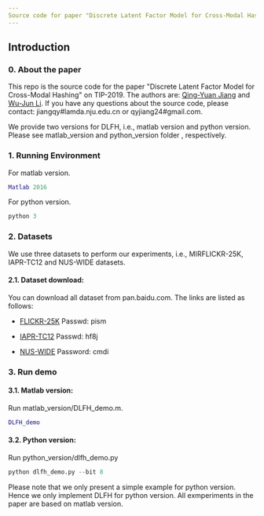 ```yaml
---
Source code for paper "Discrete Latent Factor Model for Cross-Modal Hashing"
---
```

## Introduction
### 0. About the paper
This repo is the source code for the paper "Discrete Latent Factor Model for Cross-Modal Hashing" on TIP-2019. The authors are: [Qing-Yuan Jiang](https://jiangqy.github.io/) and [Wu-Jun Li](http://cs.nju.edu.cn/lwj). If you have any questions about the source code, please contact: jiangqy#lamda.nju.edu.cn or qyjiang24#gmail.com.

We provide two versions for DLFH, i.e., matlab version and python version. Please see  matlab_version and python_version folder , respectively.
### 1. Running Environment
For matlab version.

```matlab
Matlab 2016
```

For python version.

```python
python 3
```

### 2. Datasets
We use three datasets to perform our experiments, i.e., MIRFLICKR-25K, IAPR-TC12 and NUS-WIDE datasets.

#### 2.1. Dataset download:

You can download all dataset from pan.baidu.com. The links are listed as follows:


- [FLICKR-25K](https://pan.baidu.com/s/14WkNMvfTdobZ_t29RShXpA ) Passwd: pism

- [IAPR-TC12](https://pan.baidu.com/s/1k17NEH-F0NColkBkTRoupA) Passwd: hf8j

- [NUS-WIDE](https://pan.baidu.com/s/1l_m3ktrrCJIEQshA-ezOuw) Password: cmdi


### 3. Run demo

#### 3.1. Matlab version:

Run matlab\_version/DLFH_demo.m.

```matlab
DLFH_demo
```

#### 3.2. Python version:

Run python\_version/dlfh_demo.py

```python
python dlfh_demo.py --bit 8
```

Please note that we only present a simple example for python version. Hence we only implement DLFH for python version. All exmperiments in the paper are based on matlab version.
